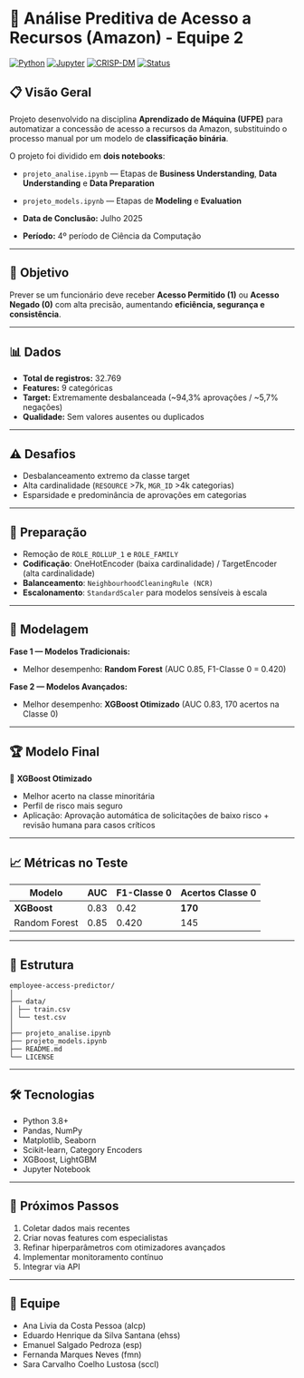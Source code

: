 # 🔐 Análise Preditiva de Acesso a Recursos (Amazon) - Equipe 2

[![Python](https://img.shields.io/badge/Python-3.8+-blue.svg)](https://www.python.org/downloads/)
[![Jupyter](https://img.shields.io/badge/Jupyter-Notebook-orange.svg)](https://jupyter.org/)
[![CRISP-DM](https://img.shields.io/badge/Methodology-CRISP--DM-green.svg)](https://en.wikipedia.org/wiki/Cross-industry_standard_process_for_data_mining)
[![Status](https://img.shields.io/badge/Status-Concluído-brightgreen.svg)](.)

## 📋 Visão Geral
Projeto desenvolvido na disciplina **Aprendizado de Máquina (UFPE)** para automatizar a concessão de acesso a recursos da Amazon, substituindo o processo manual por um modelo de **classificação binária**.

O projeto foi dividido em **dois notebooks**:
- `projeto_analise.ipynb` — Etapas de **Business Understanding**, **Data Understanding** e **Data Preparation**
- `projeto_models.ipynb` — Etapas de **Modeling** e **Evaluation**
  
- **Data de Conclusão:** Julho 2025  
- **Período:** 4º período de Ciência da Computação

---

## 🎯 Objetivo
Prever se um funcionário deve receber **Acesso Permitido (1)** ou **Acesso Negado (0)** com alta precisão, aumentando **eficiência, segurança e consistência**.

---

## 📊 Dados
- **Total de registros:** 32.769  
- **Features:** 9 categóricas  
- **Target:** Extremamente desbalanceada (~94,3% aprovações / ~5,7% negações)  
- **Qualidade:** Sem valores ausentes ou duplicados

---

## ⚠️ Desafios
- Desbalanceamento extremo da classe target
- Alta cardinalidade (`RESOURCE` >7k, `MGR_ID` >4k categorias)
- Esparsidade e predominância de aprovações em categorias

---

## 🔧 Preparação
- Remoção de `ROLE_ROLLUP_1` e `ROLE_FAMILY`  
- **Codificação**: OneHotEncoder (baixa cardinalidade) / TargetEncoder (alta cardinalidade)  
- **Balanceamento**: `NeighbourhoodCleaningRule (NCR)`  
- **Escalonamento**: `StandardScaler` para modelos sensíveis à escala  

---

## 🤖 Modelagem
**Fase 1 — Modelos Tradicionais:**  
- Melhor desempenho: **Random Forest** (AUC 0.85, F1-Classe 0 = 0.420)

**Fase 2 — Modelos Avançados:**  
- Melhor desempenho: **XGBoost Otimizado** (AUC 0.83, 170 acertos na Classe 0)

---

## 🏆 Modelo Final
📌 **XGBoost Otimizado**  
- Melhor acerto na classe minoritária  
- Perfil de risco mais seguro  
- Aplicação: Aprovação automática de solicitações de baixo risco + revisão humana para casos críticos

---

## 📈 Métricas no Teste
| Modelo         | AUC  | F1-Classe 0 | Acertos Classe 0 |
|----------------|------|-------------|------------------|
| **XGBoost**    | 0.83 | 0.42        | **170**          |
| Random Forest  | 0.85 | 0.420       | 145              |

---

## 📁 Estrutura
```
employee-access-predictor/
│
├── data/
│ ├── train.csv
│ └── test.csv
│
├── projeto_analise.ipynb 
├── projeto_models.ipynb 
├── README.md
└── LICENSE
```

---

## 🛠️ Tecnologias
- Python 3.8+
- Pandas, NumPy
- Matplotlib, Seaborn
- Scikit-learn, Category Encoders
- XGBoost, LightGBM
- Jupyter Notebook

---

## 🚀 Próximos Passos
1. Coletar dados mais recentes
2. Criar novas features com especialistas
3. Refinar hiperparâmetros com otimizadores avançados
4. Implementar monitoramento contínuo
5. Integrar via API

---

## 👥 Equipe
- Ana Livia da Costa Pessoa (alcp)  
- Eduardo Henrique da Silva Santana (ehss)  
- Emanuel Salgado Pedroza (esp)  
- Fernanda Marques Neves (fmn)  
- Sara Carvalho Coelho Lustosa (sccl)  


